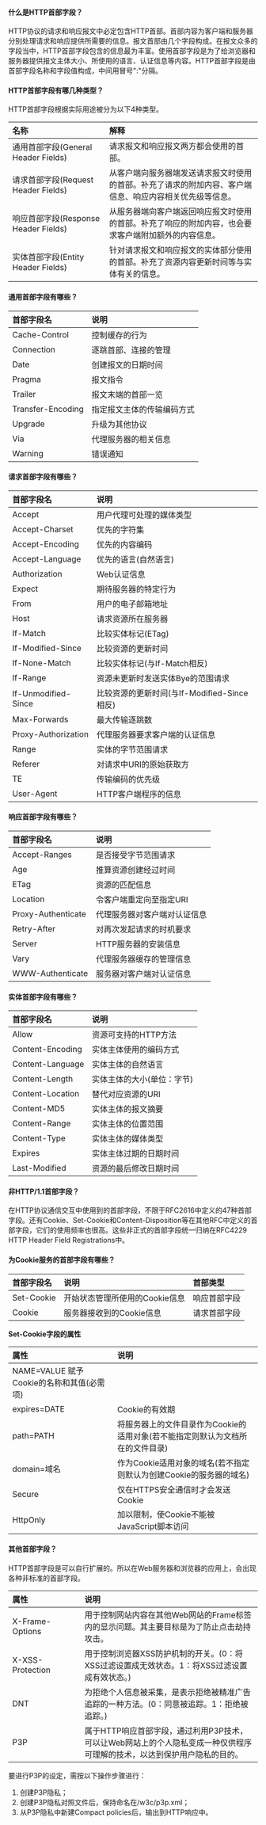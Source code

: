 #### 什么是HTTP首部字段？
HTTP协议的请求和响应报文中必定包含HTTP首部。首部内容为客户端和服务器分别处理请求和响应提供所需要的信息。报文首部由几个字段构成。在报文众多的字段当中，HTTP首部字段包含的信息最为丰富。使用首部字段是为了给浏览器和服务器提供报文主体大小、所使用的语言、认证信息等内容。HTTP首部字段是由首部字段名称和字段值构成，中间用冒号":"分隔。


#### HTTP首部字段有哪几种类型？
HTTP首部字段根据实际用途被分为以下4种类型。


| 名称 | 解释 | 
| :----- | :----- | 
|<div style='width: 180px'>通用首部字段(General Header Fields)</div>|请求报文和响应报文两方都会使用的首部。|
|<div style='width: 180px'>请求首部字段(Request Header Fields)</div>|从客户端向服务器端发送请求报文时使用的首部。补充了请求的附加内容、客户端信息、响应内容相关优先级等信息。|
|<div style='width: 180px'>响应首部字段(Response Header Fields)</div>|从服务器端向客户端返回响应报文时使用的首部。补充了响应的附加内容，也会要求客户端附加额外的内容信息。|
|<div style='width: 180px'>实体首部字段(Entity Header Fields)</div>|针对请求报文和响应报文的实体部分使用的首部。补充了资源内容更新时间等与实体有关的信息。|


#### 通用首部字段有哪些？
| 首部字段名 | 说明 | 
| :----- | :----- | 
|Cache-Control|控制缓存的行为|
|Connection|逐跳首部、连接的管理|
|Date|创建报文的日期时间|
|Pragma|报文指令|
|Trailer|报文末端的首部一览|
|Transfer-Encoding|指定报文主体的传输编码方式|
|Upgrade|升级为其他协议|
|Via|代理服务器的相关信息|
|Warning|错误通知|


#### 请求首部字段有哪些？
| 首部字段名 | 说明 | 
| :----- | :----- | 
|Accept|用户代理可处理的媒体类型|
|Accept-Charset|优先的字符集|
|Accept-Encoding|优先的内容编码|
|Accept-Language|优先的语言(自然语言)|
|Authorization|Web认证信息|
|Expect|期待服务器的特定行为|
|From|用户的电子邮箱地址|
|Host|请求资源所在服务器|
|If-Match|比较实体标记(ETag)|
|If-Modified-Since|比较资源的更新时间|
|If-None-Match|比较实体标记(与If-Match相反)|
|If-Range|资源未更新时发送实体Bye的范围请求|
|If-Unmodified-Since|比较资源的更新时间(与If-Modified-Since相反)|
|Max-Forwards|最大传输逐跳数|
|Proxy-Authorization|代理服务器要求客户端的认证信息|
|Range|实体的字节范围请求|
|Referer|对请求中URI的原始获取方|
|TE|传输编码的优先级|
|User-Agent|HTTP客户端程序的信息|


#### 响应首部字段有哪些？
|首部字段名|说明|
| :----- | :----- | 
|Accept-Ranges|是否接受字节范围请求|
|Age|推算资源创建经过时间|
|ETag|资源的匹配信息|
|Location|令客户端重定向至指定URI|
|Proxy-Authenticate|代理服务器对客户端对认证信息|
|Retry-After|对再次发起请求的时机要求|
|Server|HTTP服务器的安装信息|
|Vary|代理服务器缓存的管理信息|
|WWW-Authenticate|服务器对客户端对认证信息|


#### 实体首部字段有哪些？
|首部字段名|	说明|
| :----- | :----- | 
|Allow|资源可支持的HTTP方法|
|Content-Encoding|实体主体使用的编码方式|
|Content-Language|实体主体的自然语言|
|Content-Length|实体主体的大小(单位：字节)|
|Content-Location|替代对应资源的URI|
|Content-MD5|实体主体的报文摘要|
|Content-Range|实体主体的位置范围|
|Content-Type|实体主体的媒体类型|
|Expires|实体主体过期的日期时间|
|Last-Modified|资源的最后修改日期时间|


#### 非HTTP/1.1首部字段？
在HTTP协议通信交互中使用到的首部字段，不限于RFC2616中定义的47种首部字段。还有Cookie、Set-Cookie和Content-Disposition等在其他RFC中定义的首部字段，它们的使用频率也很高。这些非正式的首部字段统一归纳在RFC4229 HTTP Header Field Registrations中。


#### 为Cookie服务的首部字段有哪些？
|首部字段名|说明|首部类型|
| :----- | :----- | :----- | 
|Set-Cookie|开始状态管理所使用的Cookie信息|响应首部字段|
|Cookie|服务器接收到的Cookie信息|请求首部字段|


**Set-Cookie字段的属性**


|属性|说明|
| :----- | :----- |
|NAME=VALUE	赋予Cookie的名称和其值(必需项)|
|expires=DATE|Cookie的有效期|
|path=PATH|将服务器上的文件目录作为Cookie的适用对象(若不能指定则默认为文档所在的文件目录)|
|domain=域名|作为Cookie适用对象的域名(若不指定则默认为创建Cookie的服务器的域名)|
|Secure|仅在HTTPS安全通信时才会发送Cookie|
|HttpOnly|加以限制，使Cookie不能被JavaScript脚本访问|


#### 其他首部字段？
HTTP首部字段是可以自行扩展的。所以在Web服务器和浏览器的应用上，会出现各种非标准的首部字段。


|属性|说明|
| :----- | :----- |
|<div style='width: 130px'>X-Frame-Options</div>|用于控制网站内容在其他Web网站的Frame标签内的显示问题。其主要目标是为了防止点击劫持攻击。|
|<div style='width: 130px'>X-XSS-Protection</div>|用于控制浏览器XSS防护机制的开关。(0：将XSS过滤设置成无效状态。1：将XSS过滤设置成有效状态。)|
|<div style='width: 130px'>DNT</div>|为拒绝个人信息被采集，是表示拒绝被精准广告追踪的一种方法。(0：同意被追踪。1：拒绝被追踪。)|
|<div style='width: 130px'>P3P</div>|属于HTTP响应首部字段，通过利用P3P技术，可以让Web网站上的个人隐私变成一种仅供程序可理解的技术，以达到保护用户隐私的目的。|


要进行P3P的设定，需按以下操作步骤进行：


1. 创建P3P隐私；
2. 创建P3P隐私对照文件后，保持命名在/w3c/p3p.xml；
3. 从P3P隐私中新建Compact policies后，输出到HTTP响应中。

